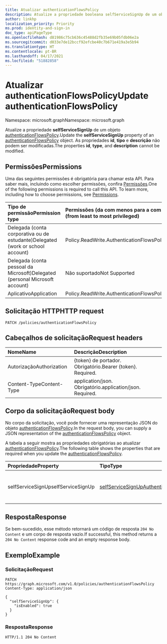 ```yaml
---
title: Atualizar authenticationFlowsPolicy
description: Atualize a propriedade booleana selfServiceSignUp de um objeto authenticationFlowsPolicy.
author: linkhp
localization_priority: Priority
ms.prod: identity-and-sign-in
doc_type: apiPageType
ms.openlocfilehash: d81986c75cb636c45488d2fb35e69b05fdb06e2a
ms.sourcegitcommit: d033e7de12bccf92efcbe40c7b671e419a3e5b94
ms.translationtype: HT
ms.contentlocale: pt-BR
ms.lasthandoff: 04/17/2021
ms.locfileid: "51882858"
---
```

# <a name="update-authenticationflowspolicy"></a><span data-ttu-id="a52ab-103">Atualizar authenticationFlowsPolicy</span><span class="sxs-lookup"><span data-stu-id="a52ab-103">Update authenticationFlowsPolicy</span></span>

<span data-ttu-id="a52ab-104">Namespace: microsoft.graph</span><span class="sxs-lookup"><span data-stu-id="a52ab-104">Namespace: microsoft.graph</span></span>

<span data-ttu-id="a52ab-105">Atualize a propriedade **selfServiceSignUp** de um objeto [authenticationFlowsPolicy](../resources/authenticationflowspolicy.md).</span><span class="sxs-lookup"><span data-stu-id="a52ab-105">Update the **selfServiceSignUp** property of an [authenticationFlowsPolicy](../resources/authenticationflowspolicy.md) object.</span></span> <span data-ttu-id="a52ab-106">As propriedades **id**, **tipo** e **descrição** não podem ser modificadas.</span><span class="sxs-lookup"><span data-stu-id="a52ab-106">The properties **id**, **type**, and **description** cannot be modified.</span></span>

## <a name="permissions"></a><span data-ttu-id="a52ab-107">Permissões</span><span class="sxs-lookup"><span data-stu-id="a52ab-107">Permissions</span></span>

<span data-ttu-id="a52ab-p102">Uma das seguintes permissões é obrigatória para chamar esta API. Para saber mais, incluindo como escolher permissões, confira [Permissões](/graph/permissions-reference).</span><span class="sxs-lookup"><span data-stu-id="a52ab-p102">One of the following permissions is required to call this API. To learn more, including how to choose permissions, see [Permissions](/graph/permissions-reference).</span></span>

|<span data-ttu-id="a52ab-110">Tipo de permissão</span><span class="sxs-lookup"><span data-stu-id="a52ab-110">Permission type</span></span>|<span data-ttu-id="a52ab-111">Permissões (da com menos para a com mais privilégios)</span><span class="sxs-lookup"><span data-stu-id="a52ab-111">Permissions (from least to most privileged)</span></span>|
|:---|:---|
|<span data-ttu-id="a52ab-112">Delegada (conta corporativa ou de estudante)</span><span class="sxs-lookup"><span data-stu-id="a52ab-112">Delegated (work or school account)</span></span>|<span data-ttu-id="a52ab-113">Policy.ReadWrite.AuthenticationFlows</span><span class="sxs-lookup"><span data-stu-id="a52ab-113">Policy.ReadWrite.AuthenticationFlows</span></span>|
|<span data-ttu-id="a52ab-114">Delegada (conta pessoal da Microsoft)</span><span class="sxs-lookup"><span data-stu-id="a52ab-114">Delegated (personal Microsoft account)</span></span>|<span data-ttu-id="a52ab-115">Não suportado</span><span class="sxs-lookup"><span data-stu-id="a52ab-115">Not Supported</span></span>|
|<span data-ttu-id="a52ab-116">Aplicativo</span><span class="sxs-lookup"><span data-stu-id="a52ab-116">Application</span></span>|<span data-ttu-id="a52ab-117">Policy.ReadWrite.AuthenticationFlows</span><span class="sxs-lookup"><span data-stu-id="a52ab-117">Policy.ReadWrite.AuthenticationFlows</span></span>|

## <a name="http-request"></a><span data-ttu-id="a52ab-118">Solicitação HTTP</span><span class="sxs-lookup"><span data-stu-id="a52ab-118">HTTP request</span></span>

<!-- {
  "blockType": "ignored"
}
-->

``` http
PATCH /policies/authenticationFlowsPolicy
```

## <a name="request-headers"></a><span data-ttu-id="a52ab-119">Cabeçalhos de solicitação</span><span class="sxs-lookup"><span data-stu-id="a52ab-119">Request headers</span></span>

|<span data-ttu-id="a52ab-120">Nome</span><span class="sxs-lookup"><span data-stu-id="a52ab-120">Name</span></span>|<span data-ttu-id="a52ab-121">Descrição</span><span class="sxs-lookup"><span data-stu-id="a52ab-121">Description</span></span>|
|:---|:---|
|<span data-ttu-id="a52ab-122">Autorização</span><span class="sxs-lookup"><span data-stu-id="a52ab-122">Authorization</span></span>|<span data-ttu-id="a52ab-p103">{token} de portador. Obrigatório.</span><span class="sxs-lookup"><span data-stu-id="a52ab-p103">Bearer {token}. Required.</span></span>|
|<span data-ttu-id="a52ab-125">Content-Type</span><span class="sxs-lookup"><span data-stu-id="a52ab-125">Content-Type</span></span>|<span data-ttu-id="a52ab-p104">application/json. Obrigatório.</span><span class="sxs-lookup"><span data-stu-id="a52ab-p104">application/json. Required.</span></span>|

## <a name="request-body"></a><span data-ttu-id="a52ab-128">Corpo da solicitação</span><span class="sxs-lookup"><span data-stu-id="a52ab-128">Request body</span></span>

<span data-ttu-id="a52ab-129">No corpo da solicitação, você pode fornecer uma representação JSON do objeto [authenticationFlowsPolicy](../resources/authenticationflowspolicy.md).</span><span class="sxs-lookup"><span data-stu-id="a52ab-129">In the request body, you can supply a JSON representation of the [authenticationFlowsPolicy](../resources/authenticationflowspolicy.md) object.</span></span>

<span data-ttu-id="a52ab-130">A tabela a seguir mostra as propriedades obrigatórias ao atualizar [authenticationFlowsPolicy](../resources/authenticationflowspolicy.md).</span><span class="sxs-lookup"><span data-stu-id="a52ab-130">The following table shows the properties that are required when you update the [authenticationFlowsPolicy](../resources/authenticationflowspolicy.md).</span></span>

|<span data-ttu-id="a52ab-131">Propriedade</span><span class="sxs-lookup"><span data-stu-id="a52ab-131">Property</span></span>|<span data-ttu-id="a52ab-132">Tipo</span><span class="sxs-lookup"><span data-stu-id="a52ab-132">Type</span></span>|<span data-ttu-id="a52ab-133">Descrição</span><span class="sxs-lookup"><span data-stu-id="a52ab-133">Description</span></span>|
|:---|:---|:---|
|<span data-ttu-id="a52ab-134">selfServiceSignUp</span><span class="sxs-lookup"><span data-stu-id="a52ab-134">selfServiceSignUp</span></span>|[<span data-ttu-id="a52ab-135">selfServiceSignUpAuthenticationFlowConfiguration</span><span class="sxs-lookup"><span data-stu-id="a52ab-135">selfServiceSignUpAuthenticationFlowConfiguration</span></span>](../resources/selfservicesignupauthenticationflowconfiguration.md)|<span data-ttu-id="a52ab-136">Configuração de inscrição de autoatendimento.</span><span class="sxs-lookup"><span data-stu-id="a52ab-136">Self-service sign-up configuration.</span></span>|

## <a name="response"></a><span data-ttu-id="a52ab-137">Resposta</span><span class="sxs-lookup"><span data-stu-id="a52ab-137">Response</span></span>

<span data-ttu-id="a52ab-138">Se bem-sucedido, esse método retornará um código de resposta `204 No Content` e um corpo de resposta vazio.</span><span class="sxs-lookup"><span data-stu-id="a52ab-138">If successful, this method returns a `204 No Content` response code and an empty response body.</span></span>

## <a name="example"></a><span data-ttu-id="a52ab-139">Exemplo</span><span class="sxs-lookup"><span data-stu-id="a52ab-139">Example</span></span>

### <a name="request"></a><span data-ttu-id="a52ab-140">Solicitação</span><span class="sxs-lookup"><span data-stu-id="a52ab-140">Request</span></span>

<!-- {
  "blockType": "request",
  "name": "update_authenticationflowspolicy"
}
-->

```http
PATCH https://graph.microsoft.com/v1.0/policies/authenticationFlowsPolicy
Content-Type: application/json

{
  "selfServiceSignUp": {
    "isEnabled": true
  }
}
```

### <a name="response"></a><span data-ttu-id="a52ab-141">Resposta</span><span class="sxs-lookup"><span data-stu-id="a52ab-141">Response</span></span>

<!-- {
  "blockType": "response",
  "truncated": true
} -->

``` http
HTTP/1.1 204 No Content
```
